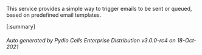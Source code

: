 






This service provides a simple way to trigger emails to be sent or queued, based on predefined email templates.

[:summary]

###### Auto generated by Pydio Cells Enterprise Distribution v3.0.0-rc4 on 18-Oct-2021
